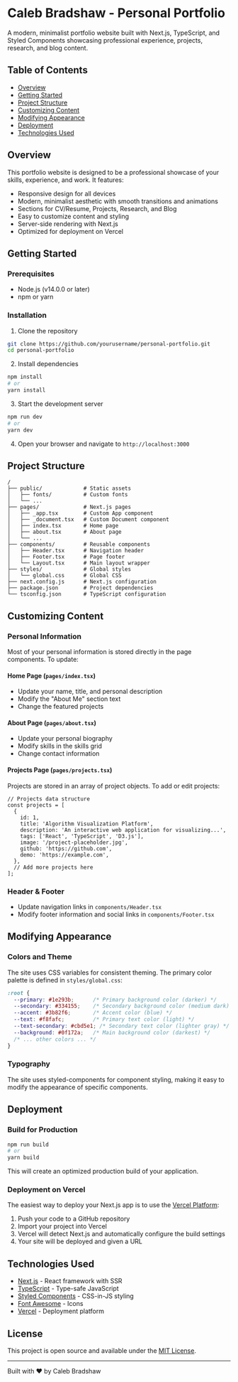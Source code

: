 # Caleb Bradshaw - Personal Portfolio

A modern, minimalist portfolio website built with Next.js, TypeScript, and Styled Components showcasing professional experience, projects, research, and blog content.

## Table of Contents

- [Overview](#overview)
- [Getting Started](#getting-started)
- [Project Structure](#project-structure)
- [Customizing Content](#customizing-content)
- [Modifying Appearance](#modifying-appearance)
- [Deployment](#deployment)
- [Technologies Used](#technologies-used)

## Overview

This portfolio website is designed to be a professional showcase of your skills, experience, and work. It features:

- Responsive design for all devices
- Modern, minimalist aesthetic with smooth transitions and animations
- Sections for CV/Resume, Projects, Research, and Blog
- Easy to customize content and styling
- Server-side rendering with Next.js
- Optimized for deployment on Vercel

## Getting Started

### Prerequisites

- Node.js (v14.0.0 or later)
- npm or yarn

### Installation

1. Clone the repository
```bash
git clone https://github.com/yourusername/personal-portfolio.git
cd personal-portfolio
```

2. Install dependencies
```bash
npm install
# or
yarn install
```

3. Start the development server
```bash
npm run dev
# or
yarn dev
```

4. Open your browser and navigate to `http://localhost:3000`

## Project Structure

```
/
├── public/             # Static assets
│   ├── fonts/          # Custom fonts
│   └── ...
├── pages/              # Next.js pages
│   ├── _app.tsx        # Custom App component
│   ├── _document.tsx   # Custom Document component
│   ├── index.tsx       # Home page
│   ├── about.tsx       # About page
│   └── ...
├── components/         # Reusable components
│   ├── Header.tsx      # Navigation header
│   ├── Footer.tsx      # Page footer
│   └── Layout.tsx      # Main layout wrapper
├── styles/             # Global styles
│   └── global.css      # Global CSS
├── next.config.js      # Next.js configuration
├── package.json        # Project dependencies
└── tsconfig.json       # TypeScript configuration
```

## Customizing Content

### Personal Information

Most of your personal information is stored directly in the page components. To update:

#### Home Page (`pages/index.tsx`)

- Update your name, title, and personal description
- Modify the "About Me" section text
- Change the featured projects

#### About Page (`pages/about.tsx`)

- Update your personal biography
- Modify skills in the skills grid
- Change contact information

#### Projects Page (`pages/projects.tsx`)

Projects are stored in an array of project objects. To add or edit projects:

```tsx
// Projects data structure
const projects = [
  {
    id: 1,
    title: 'Algorithm Visualization Platform',
    description: 'An interactive web application for visualizing...',
    tags: ['React', 'TypeScript', 'D3.js'],
    image: '/project-placeholder.jpg',
    github: 'https://github.com',
    demo: 'https://example.com',
  },
  // Add more projects here
];
```

### Header & Footer

- Update navigation links in `components/Header.tsx`
- Modify footer information and social links in `components/Footer.tsx`

## Modifying Appearance

### Colors and Theme

The site uses CSS variables for consistent theming. The primary color palette is defined in `styles/global.css`:

```css
:root {
  --primary: #1e293b;      /* Primary background color (darker) */
  --secondary: #334155;    /* Secondary background color (medium dark) */
  --accent: #3b82f6;       /* Accent color (blue) */
  --text: #f8fafc;         /* Primary text color (light) */
  --text-secondary: #cbd5e1; /* Secondary text color (lighter gray) */
  --background: #0f172a;   /* Main background color (darkest) */
  /* ... other colors ... */
}
```

### Typography

The site uses styled-components for component styling, making it easy to modify the appearance of specific components.

## Deployment

### Build for Production

```bash
npm run build
# or
yarn build
```

This will create an optimized production build of your application.

### Deployment on Vercel

The easiest way to deploy your Next.js app is to use the [Vercel Platform](https://vercel.com/):

1. Push your code to a GitHub repository
2. Import your project into Vercel
3. Vercel will detect Next.js and automatically configure the build settings
4. Your site will be deployed and given a URL

## Technologies Used

- [Next.js](https://nextjs.org/) - React framework with SSR
- [TypeScript](https://www.typescriptlang.org/) - Type-safe JavaScript
- [Styled Components](https://styled-components.com/) - CSS-in-JS styling
- [Font Awesome](https://fontawesome.com/) - Icons
- [Vercel](https://vercel.com/) - Deployment platform

## License

This project is open source and available under the [MIT License](LICENSE).

---

Built with ❤️ by Caleb Bradshaw